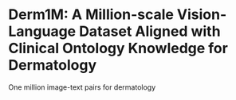 # Derm1M: A Million-scale Vision-Language Dataset Aligned with Clinical Ontology Knowledge for Dermatology
One million image-text pairs for dermatology
